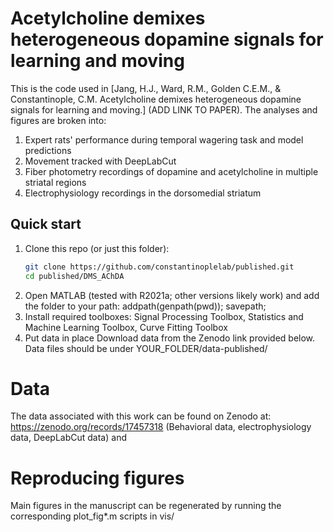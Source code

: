 # Acetylcholine demixes heterogeneous dopamine signals for learning and moving

This is the code used in [Jang, H.J., Ward, R.M., Golden C.E.M., & Constantinople, C.M. Acetylcholine demixes heterogeneous dopamine signals for learning and moving.] (ADD LINK TO PAPER).
The analyses and figures are broken into:
1. Expert rats' performance during temporal wagering task and model predictions
2. Movement tracked with DeepLabCut
3. Fiber photometry recordings of dopamine and acetylcholine in multiple striatal regions
4. Electrophysiology recordings in the dorsomedial striatum

## Quick start
1. Clone this repo (or just this folder):
   ```bash
   git clone https://github.com/constantinoplelab/published.git
   cd published/DMS_AChDA
2. Open MATLAB (tested with R2021a; other versions likely work) and add the folder to your path:
   addpath(genpath(pwd));
   savepath;
3. Install required toolboxes:
   Signal Processing Toolbox, Statistics and Machine Learning Toolbox, Curve Fitting Toolbox
4. Put data in place
   Download data from the Zenodo link provided below. Data files should be under YOUR_FOLDER/data-published/  

# Data
The data associated with this work can be found on Zenodo at: https://zenodo.org/records/17457318 (Behavioral data, electrophysiology data, DeepLabCut data) and 

# Reproducing figures
Main figures in the manuscript can be regenerated by running the corresponding plot_fig*.m scripts in vis/






